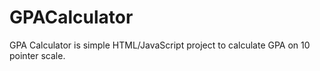 # GPACalculator
GPA Calculator is simple HTML/JavaScript project to calculate GPA on 10 pointer scale.
